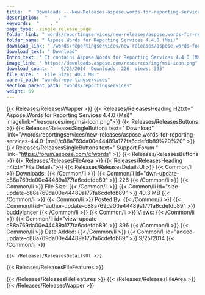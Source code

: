 ```yaml
---
title:  "  Downloads ---New-Releases-aspose.words-for-reporting-services-4.4.0-(msi) . " 
description:  "    . " 
keywords:  "    . " 
page_type:  single_release_page
folder_link: " words/reportingservices/new-releases/aspose.words-for-reporting-services-4.4.0-(msi)/"
folder_name: " Aspose.Words for Reporting Services 4.4.0 (Msi)"
download_link: " /words/reportingservices/new-releases/aspose.words-for-reporting-services-4.4.0-(msi)/c88a769da00e44489a177fa6cdefdb89"
download_text: " Download"
Intro_text: " It contains Aspose.Words for Reporting Services 4.4.0 (Msi) release."
image_link: " https://downloads.aspose.com/resources/img/msi-icon.png"
download_count: "   9/25/2014  Downloads: 226  Views: 395"
file_size: "  File Size: 40.3 MB "
parent_path: "words/reportingservices"
section_parent_path: "words/reportingservices"
weight: 69 
---
```


{{< Releases/ReleasesWapper >}}
  {{< Releases/ReleasesHeading H2txt=" Aspose.Words for Reporting Services 4.4.0 (Msi)" imagelink="/resources/img/msi-icon.png">}}
  {{< Releases/ReleasesButtons >}}
    {{< Releases/ReleasesSingleButtons text=" Download" link="/words/reportingservices/new-releases/aspose.words-for-reporting-services-4.4.0-(msi)/c88a769da00e44489a177fa6cdefdb89%20%20" >}}
    {{< Releases/ReleasesSingleButtons text=" Support Forum " link="https://forum.aspose.com/c/words" >}}
  {{< Releases/ReleasesButtons >}}
  {{< Releases/ReleasesFileArea >}}
    {{< Releases/ReleasesHeading h4txt="File Details">}}
    {{< Releases/ReleasesDetailsUl >}}
            {{< Common/li  >}} Downloads: {{< /Common/li >}} 
      {{< Common/li id="dwn-update-c88a769da00e44489a177fa6cdefdb89" >}} 226 {{< /Common/li >}} 
      {{< Common/li  >}} File Size: {{< /Common/li >}} 
      {{< Common/li id="size-update-c88a769da00e44489a177fa6cdefdb89" >}} 40.3 MB {{< /Common/li >}} 
      {{< Common/li  >}} Posted By: {{< /Common/li >}} 
      {{< Common/li id="author-update-c88a769da00e44489a177fa6cdefdb89" >}} buddylancer {{< /Common/li >}} 
      {{< Common/li  >}} Views: {{< /Common/li >}} 
      {{< Common/li id="view-update-c88a769da00e44489a177fa6cdefdb89" >}} 396 {{< /Common/li >}} 
      {{< Common/li  >}} Date Added: {{< /Common/li >}} 
      {{< Common/li id="added-update-c88a769da00e44489a177fa6cdefdb89" >}} 9/25/2014 {{< /Common/li >}} 

    {{< /Releases/ReleasesDetailsUl >}}

  {{< Releases/ReleasesFileFeatures >}}
      
  {{< /Releases/ReleasesFileFeatures >}}
 {{< /Releases/ReleasesFileArea >}}
{{< /Releases/ReleasesWapper >}}


